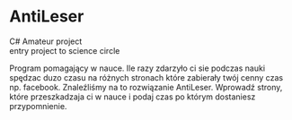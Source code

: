 # AntiLeser
C#
Amateur project  
entry project to science circle 

Program pomagający w nauce. 
Ile razy zdarzyło ci sie podczas nauki spędzac duzo czasu na różnych stronach które zabierały twój cenny czas np. facebook.
Znaleźliśmy na to rozwiązanie AntiLeser. Wprowadź strony, które przeszkadzaja ci w nauce i podaj czas po którym dostaniesz przypomnienie.


